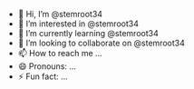 - 👋 Hi, I’m @stemroot34
- 👀 I’m interested in @stemroot34
- 🌱 I’m currently learning @stemroot34
- 💞️ I’m looking to collaborate on @stemroot34
- 📫 How to reach me ...
- 😄 Pronouns: ...
- ⚡ Fun fact: ...

<!---
stemroot34/stemroot34 is a ✨ special ✨ repository because its `README.md` (this file) appears on your GitHub profile.
You can click the Preview link to take a look at your changes.
--->
